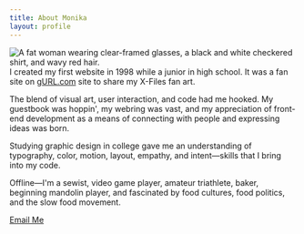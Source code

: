 ```yaml
---
title: About Monika
layout: profile
---
```


![A fat woman wearing clear-framed glasses, a black and white checkered shirt, and wavy red hair.](/images/img-monika.jpg) I created my first website in 1998 while a junior in high school. It was a fan site on [gURL.com](https://web.archive.org/web/19990125090024/http://gurl.com/)</a> site to share my X-Files fan art.

The blend of visual art, user interaction, and code had me hooked. My guestbook was hoppin', my webring was vast, and my appreciation of front-end development as a means of connecting with people and expressing ideas was born.

Studying graphic design in college gave me an understanding of typography, color, motion, layout, empathy, and intent&mdash;skills that I bring into my code.

Offline&mdash;I'm a sewist, video game player, amateur triathlete, baker, beginning mandolin player, and fascinated by food cultures, food politics, and the slow food movement.

[Email Me](mailto:monika@monika.dev)
